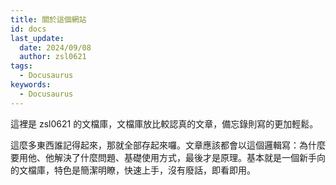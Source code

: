 ```yaml
---
title: 關於這個網站
id: docs
last_update:
  date: 2024/09/08
  author: zsl0621
tags:
  - Docusaurus
keywords:
  - Docusaurus
---
```


這裡是 zsl0621 的文檔庫，文檔庫放比較認真的文章，備忘錄則寫的更加輕鬆。

這麼多東西誰記得起來，那就全部存起來囉。文章應該都會以這個邏輯寫：為什麼要用他、他解決了什麼問題、基礎使用方式，最後才是原理。基本就是一個新手向的文檔庫，特色是簡潔明瞭，快速上手，沒有廢話，即看即用。

